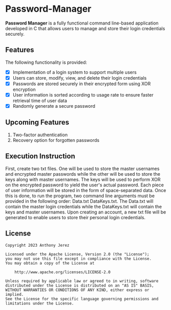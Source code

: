 # Password-Manager

**Password Manager** is a fully functional command line-based application developed in C that allows users to manage and store their login credentials securely. 

## Features
The following functionality is provided:

- [x] Implementation of a login system to support multiple users 
- [x] Users can store, modify, view, and delete their login credentials 
- [x] Passwords are stored securely in their encrypted form using XOR encryption
- [x] User information is sorted according to usage rate to ensure faster retrieval time of user data
- [x] Randomly generate a secure password

## Upcoming Features
1) Two-factor authentication
2) Recovery option for forgotten passwords

## Execution Instruction
First, create two txt files. One will be used to store the master usernames and encrypted master passwords while the other will be used to store the keys along with master usernames. The keys will be used to perform XOR on the encrypted password to yield the user's actual password. Each piece of user information will be stored in the form of space-separated data. Once this is done, to run the program, two command line arguments must be provided in the following order: Data.txt DataKeys.txt. The Data.txt will contain the master login credentials while the DataKeys.txt will contain the keys and master usernames. Upon creating an account, a new txt file will be generated to enable users to store their personal login credentials. 

## License

    Copyright 2023 Anthony Jerez

    Licensed under the Apache License, Version 2.0 (the "License");
    you may not use this file except in compliance with the License.
    You may obtain a copy of the License at

        http://www.apache.org/licenses/LICENSE-2.0

    Unless required by applicable law or agreed to in writing, software
    distributed under the License is distributed on an "AS IS" BASIS,
    WITHOUT WARRANTIES OR CONDITIONS OF ANY KIND, either express or implied.
    See the License for the specific language governing permissions and
    limitations under the License.
